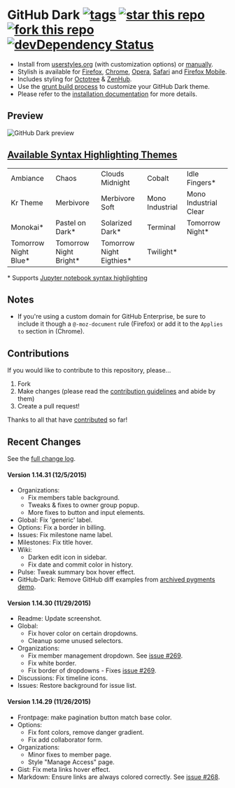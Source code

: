 # GitHub Dark [![tags](https://img.shields.io/github/tag/StylishThemes/GitHub-Dark.svg?style=flat)](https://github.com/StylishThemes/GitHub-Dark/tags) [![star this repo](http://github-svg-buttons.herokuapp.com/star.svg?user=StylishThemes&repo=GitHub-Dark&style=flat&background=1081C1)](http://github.com/StylishThemes/GitHub-Dark) [![fork this repo](http://github-svg-buttons.herokuapp.com/fork.svg?user=StylishThemes&repo=GitHub-Dark&style=flat&background=1081C1)](http://github.com/StylishThemes/GitHub-Dark/fork) [![devDependency Status](https://img.shields.io/david/dev/StylishThemes/GitHub-Dark.svg)](https://david-dm.org/StylishThemes/GitHub-Dark#info=devDependencies)

- Install from [userstyles.org](http://userstyles.org/styles/37035) (with customization options) or [manually](https://raw.githubusercontent.com/StylishThemes/GitHub-Dark/master/github-dark.css).
- Stylish is available for [Firefox](https://addons.mozilla.org/en-US/firefox/addon/2108/), [Chrome](https://chrome.google.com/extensions/detail/fjnbnpbmkenffdnngjfgmeleoegfcffe), [Opera](https://addons.opera.com/en/extensions/details/stylish/), [Safari](http://sobolev.us/stylish/) and [Firefox Mobile](https://addons.mozilla.org/en-US/firefox/addon/2108/).
- Includes styling for [Octotree](https://github.com/buunguyen/octotree/#octotree) &amp; [ZenHub](https://www.zenhub.io/).
- Use the [grunt build process](https://github.com/StylishThemes/GitHub-Dark/wiki/Build) to customize your GitHub Dark theme.
- Please refer to the [installation documentation](https://github.com/StylishThemes/GitHub-Dark/wiki/Install) for more details.

## Preview
![GitHub Dark preview](https://raw.githubusercontent.com/StylishThemes/GitHub-Dark/master/images/screenshots/after_blue.png)

## [Available Syntax Highlighting Themes](https://stylishthemes.github.io/GitHub-Dark/)

|                      |                        |                          |                 |                       |
|----------------------|------------------------|--------------------------|-----------------|-----------------------|
| Ambiance             | Chaos                  | Clouds Midnight          | Cobalt          | Idle Fingers*         |
| Kr Theme             | Merbivore              | Merbivore Soft           | Mono Industrial | Mono Industrial Clear |
| Monokai*             | Pastel on Dark*        | Solarized Dark*          | Terminal        | Tomorrow Night*       |
| Tomorrow Night Blue* | Tomorrow Night Bright* | Tomorrow Night Eigthies* | Twilight*       |                       |

\* Supports [Jupyter notebook syntax highlighting](https://github.com/sujitpal/statlearning-notebooks/blob/master/src/chapter2.ipynb)

## Notes

* If you're using a custom domain for GitHub Enterprise, be sure to include it though a `@-moz-document` rule (Firefox) or add it to the `Applies to` section in (Chrome).

## Contributions

If you would like to contribute to this repository, please...

1. Fork
2. Make changes (please read the [contribution guidelines](https://github.com/StylishThemes/GitHub-Dark/blob/master/CONTRIBUTING.md) and abide by them)
3. Create a pull request!

Thanks to all that have [contributed](https://github.com/StylishThemes/GitHub-Dark/graphs/contributors) so far!

## Recent Changes

See the [full change log](https://github.com/StylishThemes/GitHub-Dark/wiki).

#### Version 1.14.31 (12/5/2015)

* Organizations:
  * Fix members table background.
  * Tweaks & fixes to owner group popup.
  * More fixes to button and input elements.
* Global: Fix 'generic' label.
* Options: Fix a border in billing.
* Issues: Fix milestone name label.
* Milestones: Fix title hover.
* Wiki:
  * Darken edit icon in sidebar.
  * Fix date and commit color in history.
* Pulse: Tweak summary box hover effect.
* GitHub-Dark: Remove GitHub diff examples from [archived pygments demo](https://stylishthemes.github.io/GitHub-Dark/archived/).

#### Version 1.14.30 (11/29/2015)

* Readme: Update screenshot.
* Global:
  * Fix hover color on certain dropdowns.
  * Cleanup some unused selectors.
* Organizations:
  * Fix member management dropdown. See [issue #269](https://github.com/StylishThemes/GitHub-Dark/issues/269).
  * Fix white border.
  * Fix border of dropdowns - Fixes [issue #269](https://github.com/StylishThemes/GitHub-Dark/issues/269).
* Discussions: Fix timeline icons.
* Issues: Restore background for issue list.

#### Version 1.14.29 (11/26/2015)

* Frontpage: make pagination button match base color.
* Options:
  * Fix font colors, remove danger gradient.
  * Fix add collaborator form.
* Organizations:
  * Minor fixes to member page.
  * Style "Manage Access" page.
* Gist: Fix meta links hover effect.
* Markdown: Ensure links are always colored correctly. See [issue #268](https://github.com/StylishThemes/GitHub-Dark/issues/268).
